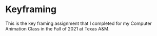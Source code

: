 # Keyframing
This is the key framing assignment that I completed for my Computer Animation Class in the Fall of 2021 at Texas A&amp;M.
